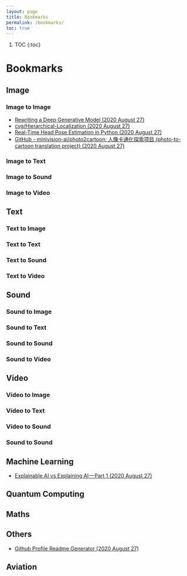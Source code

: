 ```yaml
---
layout: page
title: Bookmarks
permalink: /bookmarks/
toc: true
---
```

1. TOC
{:toc}

# Bookmarks

## Image 

### Image to Image
- [Rewriting a Deep Generative Model (2020 August 27)](https://rewriting.csail.mit.edu/)
- [cvg/Hierarchical-Localization (2020 August 27)](https://github.com/cvg/Hierarchical-Localization)
- [Real-Time Head Pose Estimation in Python (2020 August 27)](https://towardsdatascience.com/real-time-head-pose-estimation-in-python-e52db1bc606a)
- [GitHub - minivision-ai/photo2cartoon: 人像卡通化探索项目 (photo-to-cartoon translation project) (2020 August 27)](https://github.com/minivision-ai/photo2cartoon)

### Image to Text

### Image to Sound

### Image to Video

## Text

### Text to Image

### Text to Text

### Text to Sound

### Text to Video


## Sound

### Sound to Image

### Sound to Text

### Sound to Sound

### Sound to Video


## Video

### Video to Image

### Video to Text

### Video to Sound

### Sound to Sound


## Machine Learning
- [Explainable AI vs Explaining AI — Part 1 (2020 August 27)](https://towardsdatascience.com/explainable-ai-vs-explaining-ai-part-1-d39ea5053347)


## Quantum Computing


## Maths


## Others
- [Github Profile Readme Generator (2020 August 27)](https://rahuldkjain.github.io/gh-profile-readme-generator/)


## Aviation
